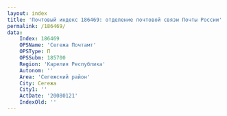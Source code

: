 ```yaml
---
layout: index
title: 'Почтовый индекс 186469: отделение почтовой связи Почты России'
permalink: /186469/
data:
    Index: 186469
    OPSName: 'Сегежа Почтамт'
    OPSType: П
    OPSSubm: 185700
    Region: 'Карелия Республика'
    Autonom: ''
    Area: 'Сегежский район'
    City: Сегежа
    City1: ''
    ActDate: '20080121'
    IndexOld: ''
---
```

